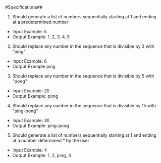 
#Specifications##
1. Should generate a list of numbers sequentially starting at 1 and ending at a predetermined number
* Input Example: 5
* Output Example: 1, 2, 3, 4, 5

2. Should replace any number in the sequence that is divisible by 3 with "ping"

* Input Example: 6
* Output Example ping

3. Should replace any number in the sequence that is divisible by 5 with "pong"
* Input Example: 20
* Output Example: pong

4. Should replace any number in the sequence that is divisible by 15 with "ping-pong"
* Input Example: 30
* Output Example: ping-pong

5. Should generate a list of numbers sequentially starting at 1 and ending at a number determined * by the user
* Input Example: 4
* Output Example: 1, 2, ping, 4
